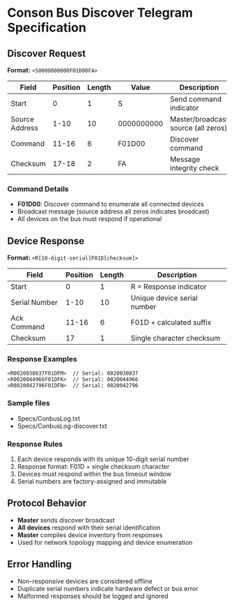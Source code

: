 # Conson Bus Discover Telegram Specification

## Discover Request

**Format:** `<S0000000000F01D00FA>`

| Field | Position | Length | Value | Description |
|-------|----------|--------|-------|-------------|
| Start | 0 | 1 | S | Send command indicator |
| Source Address | 1-10 | 10 | 0000000000 | Master/broadcast source (all zeros) |
| Command | 11-16 | 6 | F01D00 | Discover command |
| Checksum | 17-18 | 2 | FA | Message integrity check |

### Command Details
- **F01D00**: Discover command to enumerate all connected devices
- Broadcast message (source address all zeros indicates broadcast)
- All devices on the bus must respond if operational

## Device Response

**Format:** `<R[10-digit-serial]F01D[checksum]>`

| Field | Position | Length | Description |
|-------|----------|--------|-------------|
| Start | 0 | 1 | R = Response indicator |
| Serial Number | 1-10 | 10 | Unique device serial number |
| Ack Command | 11-16 | 6 | F01D + calculated suffix |
| Checksum | 17 | 1 | Single character checksum |

### Response Examples
```
<R0020030837F01DFM>  // Serial: 0020030837
<R0020044966F01DFK>  // Serial: 0020044966
<R0020042796F01DFN>  // Serial: 0020042796
```
### Sample files
- Specs/ConbusLog.txt
- Specs/ConbusLog-discover.txt


### Response Rules
1. Each device responds with its unique 10-digit serial number
2. Response format: F01D + single checksum character
3. Devices must respond within the bus timeout window
4. Serial numbers are factory-assigned and immutable

## Protocol Behavior
- **Master** sends discover broadcast
- **All devices** respond with their serial identification
- **Master** compiles device inventory from responses
- Used for network topology mapping and device enumeration

## Error Handling
- Non-responsive devices are considered offline
- Duplicate serial numbers indicate hardware defect or bus error
- Malformed responses should be logged and ignored